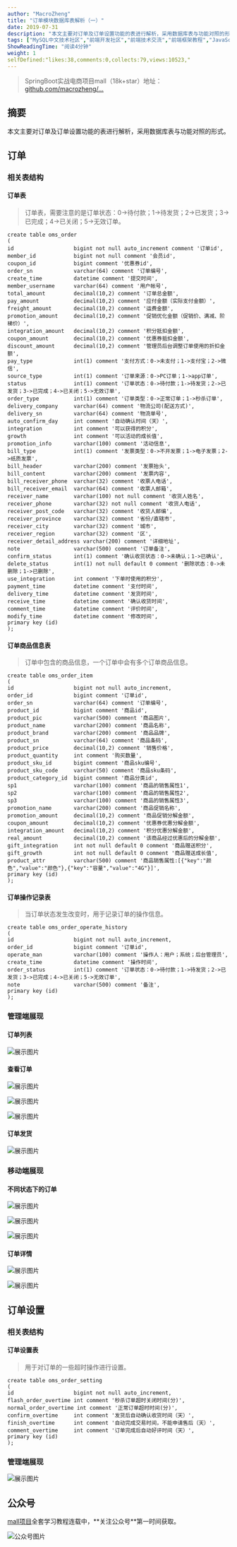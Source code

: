 ```yaml
---
author: "MacroZheng"
title: "订单模块数据库表解析（一）"
date: 2019-07-31
description: "本文主要对订单及订单设置功能的表进行解析，采用数据库表与功能对照的形式。 mall项目全套学习教程连载中，关注公众号第一时间获取。"
tags: ["MySQL中文技术社区","前端开发社区","前端技术交流","前端框架教程","JavaScript 学习资源","CSS 技巧与最佳实践","HTML5 最新动态","前端工程师职业发展","开源前端项目","前端技术趋势"]
ShowReadingTime: "阅读4分钟"
weight: 1
selfDefined:"likes:38,comments:0,collects:79,views:10523,"
---
```

> SpringBoot实战电商项目mall（18k+star）地址：[github.com/macrozheng/…](https://link.juejin.cn?target=https%3A%2F%2Fgithub.com%2Fmacrozheng%2Fmall "https://github.com/macrozheng/mall")

摘要
--

本文主要对订单及订单设置功能的表进行解析，采用数据库表与功能对照的形式。

订单
--

### 相关表结构

#### 订单表

> 订单表，需要注意的是订单状态：0->待付款；1->待发货；2->已发货；3->已完成；4->已关闭；5->无效订单。

```
create table oms_order
(
id                   bigint not null auto_increment comment '订单id',
member_id            bigint not null comment '会员id',
coupon_id            bigint comment '优惠券id',
order_sn             varchar(64) comment '订单编号',
create_time          datetime comment '提交时间',
member_username      varchar(64) comment '用户帐号',
total_amount         decimal(10,2) comment '订单总金额',
pay_amount           decimal(10,2) comment '应付金额（实际支付金额）',
freight_amount       decimal(10,2) comment '运费金额',
promotion_amount     decimal(10,2) comment '促销优化金额（促销价、满减、阶梯价）',
integration_amount   decimal(10,2) comment '积分抵扣金额',
coupon_amount        decimal(10,2) comment '优惠券抵扣金额',
discount_amount      decimal(10,2) comment '管理员后台调整订单使用的折扣金额',
pay_type             int(1) comment '支付方式：0->未支付；1->支付宝；2->微信',
source_type          int(1) comment '订单来源：0->PC订单；1->app订单',
status               int(1) comment '订单状态：0->待付款；1->待发货；2->已发货；3->已完成；4->已关闭；5->无效订单',
order_type           int(1) comment '订单类型：0->正常订单；1->秒杀订单',
delivery_company     varchar(64) comment '物流公司(配送方式)',
delivery_sn          varchar(64) comment '物流单号',
auto_confirm_day     int comment '自动确认时间（天）',
integration          int comment '可以获得的积分',
growth               int comment '可以活动的成长值',
promotion_info       varchar(100) comment '活动信息',
bill_type            int(1) comment '发票类型：0->不开发票；1->电子发票；2->纸质发票',
bill_header          varchar(200) comment '发票抬头',
bill_content         varchar(200) comment '发票内容',
bill_receiver_phone  varchar(32) comment '收票人电话',
bill_receiver_email  varchar(64) comment '收票人邮箱',
receiver_name        varchar(100) not null comment '收货人姓名',
receiver_phone       varchar(32) not null comment '收货人电话',
receiver_post_code   varchar(32) comment '收货人邮编',
receiver_province    varchar(32) comment '省份/直辖市',
receiver_city        varchar(32) comment '城市',
receiver_region      varchar(32) comment '区',
receiver_detail_address varchar(200) comment '详细地址',
note                 varchar(500) comment '订单备注',
confirm_status       int(1) comment '确认收货状态：0->未确认；1->已确认',
delete_status        int(1) not null default 0 comment '删除状态：0->未删除；1->已删除',
use_integration      int comment '下单时使用的积分',
payment_time         datetime comment '支付时间',
delivery_time        datetime comment '发货时间',
receive_time         datetime comment '确认收货时间',
comment_time         datetime comment '评价时间',
modify_time          datetime comment '修改时间',
primary key (id)
);
```

#### 订单商品信息表

> 订单中包含的商品信息，一个订单中会有多个订单商品信息。

```
create table oms_order_item
(
id                   bigint not null auto_increment,
order_id             bigint comment '订单id',
order_sn             varchar(64) comment '订单编号',
product_id           bigint comment '商品id',
product_pic          varchar(500) comment '商品图片',
product_name         varchar(200) comment '商品名称',
product_brand        varchar(200) comment '商品品牌',
product_sn           varchar(64) comment '商品条码',
product_price        decimal(10,2) comment '销售价格',
product_quantity     int comment '购买数量',
product_sku_id       bigint comment '商品sku编号',
product_sku_code     varchar(50) comment '商品sku条码',
product_category_id  bigint comment '商品分类id',
sp1                  varchar(100) comment '商品的销售属性1',
sp2                  varchar(100) comment '商品的销售属性2',
sp3                  varchar(100) comment '商品的销售属性3',
promotion_name       varchar(200) comment '商品促销名称',
promotion_amount     decimal(10,2) comment '商品促销分解金额',
coupon_amount        decimal(10,2) comment '优惠券优惠分解金额',
integration_amount   decimal(10,2) comment '积分优惠分解金额',
real_amount          decimal(10,2) comment '该商品经过优惠后的分解金额',
gift_integration     int not null default 0 comment '商品赠送积分',
gift_growth          int not null default 0 comment '商品赠送成长值',
product_attr         varchar(500) comment '商品销售属性:[{"key":"颜色","value":"颜色"},{"key":"容量","value":"4G"}]',
primary key (id)
);
```

#### 订单操作记录表

> 当订单状态发生改变时，用于记录订单的操作信息。

```
create table oms_order_operate_history
(
id                   bigint not null auto_increment,
order_id             bigint comment '订单id',
operate_man          varchar(100) comment '操作人：用户；系统；后台管理员',
create_time          datetime comment '操作时间',
order_status         int(1) comment '订单状态：0->待付款；1->待发货；2->已发货；3->已完成；4->已关闭；5->无效订单',
note                 varchar(500) comment '备注',
primary key (id)
);
```

### 管理端展现

#### 订单列表

![展示图片](/images/jueJin/16c4835c6eaa5c1.png)

#### 查看订单

![展示图片](/images/jueJin/16c4835c7145009.png)

![展示图片](/images/jueJin/16c4835c7352365.png)

![展示图片](/images/jueJin/16c4835c73b470d.png)

#### 订单发货

![展示图片](/images/jueJin/16c4835c73d907e.png)

### 移动端展现

#### 不同状态下的订单

![展示图片](/images/jueJin/16c4835c753ed5e.png)

![展示图片](/images/jueJin/16c4835c98de788.png)

![展示图片](/images/jueJin/16c4835c9aac683.png)

#### 订单详情

![展示图片](/images/jueJin/16c4835c9c9c2b8.png)

![展示图片](/images/jueJin/16c4835c9acc91a.png)

订单设置
----

### 相关表结构

#### 订单设置表

> 用于对订单的一些超时操作进行设置。

```
create table oms_order_setting
(
id                   bigint not null auto_increment,
flash_order_overtime int comment '秒杀订单超时关闭时间(分)',
normal_order_overtime int comment '正常订单超时时间(分)',
confirm_overtime     int comment '发货后自动确认收货时间（天）',
finish_overtime      int comment '自动完成交易时间，不能申请售后（天）',
comment_overtime     int comment '订单完成后自动好评时间（天）',
primary key (id)
);
```

### 管理端展现

![展示图片](/images/jueJin/16c4835cbf2be61.png)

公众号
---

[mall项目](https://link.juejin.cn?target=https%3A%2F%2Fgithub.com%2Fmacrozheng%2Fmall "https://github.com/macrozheng/mall")全套学习教程连载中，**关注公众号**第一时间获取。

![公众号图片](/images/jueJin/16c3dc399906509.png)